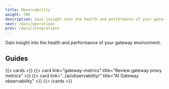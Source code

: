```yaml
---
title: Observability
weight: 700
description: Gain insight into the health and performance of your gateways.
next: /docs/operations
prev: /docs/integrations
---
```


Gain insight into the health and performance of your gateway environment.

## Guides

{{< cards >}}
  {{< card link="gateway-metrics" title="Review gateway proxy metrics" >}}
  {{< card link="../ai/observability/" title="AI Gateway observability" >}}
{{< /cards >}}
